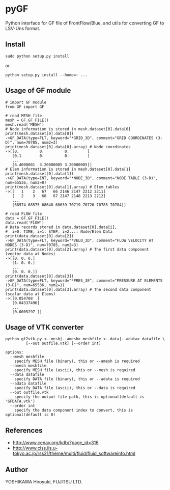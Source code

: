 # pyGF
Python interface for GF file of FrontFlow/Blue,
and utils for converting GF to LSV-Uns format.

## Install
  ```
  sudo python setup.py install
  ```
or
  ```
  python setup.py install --home=~ ...
  ```

## Usage of GF module
```
# import GF module
from GF import GF

# read MESH file
mesh = GF.GF_FILE()
mesh.read('MESH')
# Node information is stored in mesh.dataset[0].data[0]
print(mesh.dataset[0].data[0])
->GF_DATA(type=FLT, keyword="*GRID_3D", comment="GRID COORDINATES (3-D)", num=70785, num2=3)
print(mesh.dataset[0].data[0].array) # Node coordinates
->[[0.         0.         0.        ]
   [0.1        0.         0.        ]
   ...
   [6.4000001  3.20000005 3.20000005]]
# Elem information is stored in mesh.dataset[0].data[1]
print(mesh.dataset[0].data[1])
->GF_DATA(type=INT, keyword="*NODE_3D", comment="NODE TABLE (3-D)", num=65536, num2=8)
print(mesh.dataset[0].data[1].array) # Elem tables
->[[   1    2   67   66 2146 2147 2212 2211]
   [   2    3   68   67 2147 2148 2213 2212]
   ...
   [68574 68575 68640 68639 70719 70720 70785 70784]]

# read FLOW file
data = GF.GF_FILE()
data.read('FLOW')
# Data records stored in data.dataset[0].data[i],
#  i=0: TIME, i=1: STEP, i=2...: Node/Elem Data
print(data.dataset[0].data[2])
->GF_DATA(type=FLT, keyword="*VELO_3D", comment="FLOW VELOCITY AT NODES (3-D)", num=70785, num2=3)
print(data.dataset[0].data[2].array) # The first data component (vector data at Nodes)
->[[0. 0. 0.]
   [1. 0. 0.]
   ...
   [0. 0. 0.]]
print(data.dataset[0].data[3])
->GF_DATA(type=FLT, keyword="*PRES_3E", comment="PRESSURE AT ELEMENTS (3-D)", num=65536, num2=1)
print(data.dataset[0].data[3].array) # The second data component (scalar data at Elems)
->[[0.054708  ]
   [0.04337496]
   ...
   [0.0005297 ]]
```

## Usage of VTK converter
```
python gf2vtk.py <--mesh|--amesh> meshfile <--data|--adata> datafile \
         [--out outfile.vtk] [--order int]

options:
  --mesh meshfile
    specify MESH file (binary), this or --amesh is required
  --amesh meshfile
    specify MESH file (ascii), this or --mesh is required
  --data datafile
    specify DATA file (binary), this or --adata is required
  --adata datafile
    specify DATA file (ascii), this or --data is required
  --out outfile.vtk
    specify the output file path, this is optional(default is 'GFDATA.vtk')
  --order int
    specify the data component index to convert, this is optional(default is 0)
```

## References
 * <http://www.cenav.org/kdb/?page_id=316>
 * <http://www.ciss.iis.u-tokyo.ac.jp/rss21/theme/multi/fluid/fluid_softwareinfo.html>

## Author
  YOSHIKAWA Hiroyuki, FUJITSU LTD.

